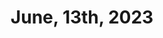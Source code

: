 ---
title: June, 13th, 2023
layout: post
post-image: "https://th.bing.com/th/id/OIP.iBm-ngwfI6fE5f3wmUddngHaEo?pid=ImgDet&rs=1"
description: What I did on June, 13th, 2023
tags:
- Website
- Fixing
- Work
--- 